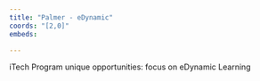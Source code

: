 ```yaml
---
title: "Palmer - eDynamic"
coords: "[2,0]"
embeds: 

---
```


iTech Program unique opportunities: focus on eDynamic Learning